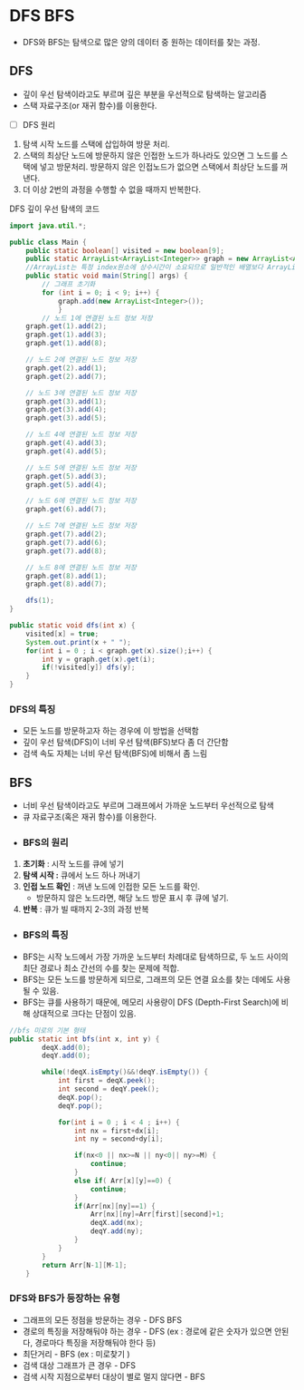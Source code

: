 # DFS BFS

- DFS와 BFS는 탐색으로 많은 양의 데이터 중 원하는 데이터를 찾는 과정.

## DFS

- 깊이 우선 탐색이라고도 부르며 깊은 부분을 우선적으로 탐색하는 알고리즘
- 스택 자료구조(or 재귀 함수)를 이용한다.

- [ ] DFS 원리

1. 탐색 시작 노드를 스택에 삽입하여 방문 처리.
2. 스택의 최상단 노드에 방문하지 않은 인접한 노드가 하나라도 있으면 그 노드를 스택에 넣고 방문처리. 방문하지 않은 인접노드가 없으면 스택에서 최상단 노드를 꺼낸다.
3. 더 이상 2번의 과정을 수행할 수 없을 때까지 반복한다.

DFS 깊이 우선 탐색의 코드

```java
import java.util.*;

public class Main {
	public static boolean[] visited = new boolean[9];
	public static ArrayList<ArrayList<Integer>> graph = new ArrayList<ArrayList<Integer>>();
	//ArrayList는 특정 index원소에 상수시간이 소요되므로 일반적인 배열보다 ArrayList가 좋다.
	public static void main(String[] args) {
		// 그래프 초기화
		for (int i = 0; i < 9; i++) {
			graph.add(new ArrayList<Integer>());
			}
		// 노드 1에 연결된 노드 정보 저장
    graph.get(1).add(2);
    graph.get(1).add(3);
    graph.get(1).add(8);

    // 노드 2에 연결된 노드 정보 저장
    graph.get(2).add(1);
    graph.get(2).add(7);

    // 노드 3에 연결된 노드 정보 저장
    graph.get(3).add(1);
    graph.get(3).add(4);
    graph.get(3).add(5);

    // 노드 4에 연결된 노드 정보 저장
    graph.get(4).add(3);
    graph.get(4).add(5);

    // 노드 5에 연결된 노드 정보 저장
    graph.get(5).add(3);
    graph.get(5).add(4);

    // 노드 6에 연결된 노드 정보 저장
    graph.get(6).add(7);

    // 노드 7에 연결된 노드 정보 저장
    graph.get(7).add(2);
    graph.get(7).add(6);
    graph.get(7).add(8);

    // 노드 8에 연결된 노드 정보 저장
    graph.get(8).add(1);
    graph.get(8).add(7);

    dfs(1);
}

public static void dfs(int x) {
	visited[x] = true;
	System.out.print(x + " ");
	for(int i = 0 ; i < graph.get(x).size();i++) {
		int y = graph.get(x).get(i);
		if(!visited[y]) dfs(y);
	}
}
```

### DFS의 특징

- 모든 노드를 방문하고자 하는 경우에 이 방법을 선택함
- 깊이 우선 탐색(DFS)이 너비 우선 탐색(BFS)보다 좀 더 간단함
- 검색 속도 자체는 너비 우선 탐색(BFS)에 비해서 좀 느림

## BFS

- 너비 우선 탐색이라고도 부르며 그래프에서 가까운 노드부터 우선적으로 탐색
- 큐 자료구조(혹은 재귀 함수)를 이용한다.
- ### BFS의 원리

1. **초기화** : 시작 노드를 큐에 넣기
2. **탐색 시작 :** 큐에서 노드 하나 꺼내기
3. **인접 노드 확인** : 꺼낸 노드에 인접한 모든 노드를 확인.
   - 방문하지 않은 노드라면, 해당 노드 방문 표시 후 큐에 넣기.
4. **반복** : 큐가 빌 때까지 2-3의 과정 반복

- ### BFS의 특징
- BFS는 시작 노드에서 가장 가까운 노드부터 차례대로 탐색하므로, 두 노드 사이의 최단 경로나 최소 간선의 수를 찾는 문제에 적합.
- BFS는 모든 노드를 방문하게 되므로, 그래프의 모든 연결 요소를 찾는 데에도 사용될 수 있음.
- BFS는 큐를 사용하기 때문에, 메모리 사용량이 DFS (Depth-First Search)에 비해 상대적으로 크다는 단점이 있음.

```java
//bfs 미로의 기본 형태
public static int bfs(int x, int y) {
		deqX.add(0);
		deqY.add(0);

		while(!deqX.isEmpty()&&!deqY.isEmpty()) {
			int first = deqX.peek();
			int second = deqY.peek();
			deqX.pop();
			deqY.pop();

			for(int i = 0 ; i < 4 ; i++) {
				int nx = first+dx[i];
				int ny = second+dy[i];

				if(nx<0 || nx>=N || ny<0|| ny>=M) {
					continue;
				}
				else if( Arr[x][y]==0) {
					continue;
				}
				if(Arr[nx][ny]==1) {
					Arr[nx][ny]=Arr[first][second]+1;
					deqX.add(nx);
					deqY.add(ny);
				}
			}
		}
		return Arr[N-1][M-1];
	}
```

### DFS와 BFS가 등장하는 유형

- 그래프의 모든 정점을 방문하는 경우 - DFS BFS
- 경로의 특징을 저장해둬야 하는 경우 - DFS (ex : 경로에 같은 숫자가 있으면 안된다, 경로마다 특징을 저장해둬야 한다 등)
- 최단거리 - BFS (ex : 미로찾기 )
- 검색 대상 그래프가 큰 경우 - DFS
- 검색 시작 지점으로부터 대상이 별로 멀지 않다면 - BFS
